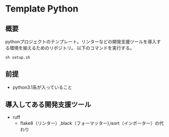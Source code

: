 # Template Python

## 概要

pythonプロジェクトのテンプレート。リンターなどの開発支援ツールを導入する環境を揃えるためのリポジトリ。
以下のコマンドを実行する。

```
sh setup.sh
```

## 前提

- python3.1系が入っていること

## 導入してある開発支援ツール

- ruff
  - flake8（リンター）,black（フォーマッター),isort（インポーター）の代わり
